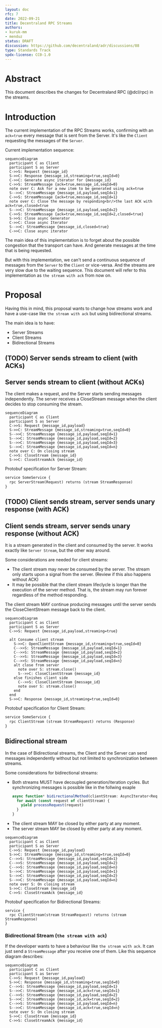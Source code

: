 ```yaml
---
layout: doc
rfc: 7
date: 2022-09-21
title: Decentraland RPC Streams
authors:
- kuruk-mm
- menduz
status: DRAFT
discussion: https://github.com/decentraland/adr/discussions/88
type: Standards Track
spdx-license: CC0-1.0
---
```


# Abstract

This document describes the changes for Decentraland RPC (@dcl/rpc) in the streams.

# Introduction

The current implementation of the RPC Streams works, confirming with an `ack=true` every message that is sent from the Server.
It's like the `Client` requesting the messages of the `Server`.

Current implementation sequence:

```mermaid
sequenceDiagram
  participant C as Client
  participant S as Server
  C->>S: Request {message_id}
  S->>C: Response {message_id,streaming=true,seqId=0}
  C->>C: Generate async iterator for {message_id}
  C->>S: StreamMessage {ack=true,message_id,seqId=0}
  note over C: Ask for a new item to be generated using ack=true
  S-->>C: StreamMessage {message_id,payload,seqId=1}
  C->>S: StreamMessage {ack=true,message_id,seqId=1}
  note over C: Close the message by responding<br/>the last ACK with ack=true,closed=true
  S-->>C: StreamMessage {message_id,payload,seqId=2}
  C->>S: StreamMessage {ack=true,message_id,seqId=2,closed=true}
  S->>S: Close async Generator
  C->>C: Close async Iterator
  S-->>C: StreamMessage {message_id,closed=true}
  C->>C: Close async iterator
```

The main idea of this implementation is to forget about the possible congestion that the transport can have. And generate messages at the time that is being requested.

But with this implementation, we can't send a continuous sequence of messages from the `Server` to the `Client` or vice-versa. And the streams are very slow due to the waiting sequence.
This document will refer to this implementation as `the stream with ack` from now on.

# Proposal

Having this in mind, this proposal wants to change how streams work and have a use-case like `the stream with ack` but using bidirectional streams.

The main idea is to have:

- Server Streams
- Client Streams
- Bidirectional Streams

## (TODO) Server sends stream to client (with ACKs)

## Server sends stream to client (without ACKs)

The client makes a request, and the Server starts sending messages independently. The server receives a CloseStream message when the client decides to stop consuming the stream.

```mermaid
sequenceDiagram
  participant C as Client
  participant S as Server
  C->>S: Request {message_id,payload}
  S->>C: StreamMessage {message_id,streaming=true,seqId=0}
  S-->>C: StreamMessage {message_id,payload,seqId=1}
  S-->>C: StreamMessage {message_id,payload,seqId=2}
  S-->>C: StreamMessage {message_id,payload,seqId=3}
  S-->>C: StreamMessage {message_id,payload,seqId=n}
  note over C: On closing stream
  C->>S: CloseStream {message_id}
  S->>C: CloseStreamAck {message_id}
```

Protobuf specification for Server Stream:

```protobuf
service SomeService {
  rpc ServerStream(Request) returns (stream StreamResponse)
}
```

## (TODO) Client sends stream, server sends unary response (with ACK)

## Client sends stream, server sends unary response (without ACK)

It is a stream generated in the client and consumed by the server. It works exactly like `Server Stream`, but the other way around.

Some considerations are needed for client streams:
- The client stream may never be consumed by the server. The stream only starts upon a signal from the server. (Review if this also happens without ACK)
- It may be possible that the client stream lifeclycle is longer than the execution of the server method. That is, the stream may run forever regardless of the method responding.

The client stream MAY continue producing messages until the server sends the CloseClientStream message back to the client.

```mermaid
sequenceDiagram
  participant C as Client
  participant S as Server
  C->>S: Request {message_id,payload,streaming=true}

  alt Consume client stream
    S->>C: OpenClientStream {message_id,streaming=true,seqId=0}
    C-->>S: StreamMessage {message_id,payload,seqId=1}
    C-->>S: StreamMessage {message_id,payload,seqId=2}
    C-->>S: StreamMessage {message_id,payload,seqId=3}
    C-->>S: StreamMessage {message_id,payload,seqId=n}
    alt close from server
      note over S: stream.close()
      S-->>C: CloseClientStream {message_id}
    else finishes client side
      C-->>S: CloseClientStream {message_id}
      note over S: stream.close()
    end
  end
  S->>C: Response {message_id,streaming=true,seqId=0}
```

Protobuf specification for Client Stream:

```protobuf
service SomeService {
  rpc ClientStream (stream StreamRequest) returns (Response)
}
```

## Bidirectional stream

In the case of Bidirectional streams, the Client and the Server can send messages independently without but not limited to synchronization between streams.

Some considerations for bidirectional streams:
- Both streams MUST have decoupled generation/iteration cycles. But synchronizing messages is possible like in the follwing exaple
  ```ts
  async function* bidirectionalMethod(clientStream: AsyncIterator<Req>): AsyncGenerator<Res> {
    for await (const request of clientStream) {
      yield processRequest(request)
    }
  }
  ```
- The client stream MAY be closed by either party at any moment.
- The server stream MAY be closed by either party at any moment.


```mermaid
sequenceDiagram
  participant C as Client
  participant S as Server
  C->>S: Request {message_id,payload}
  S->>C: StreamMessage {message_id,streaming=true,seqId=0}
  C-->>S: StreamMessage {message_id,payload,seqId=1}
  C-->>S: StreamMessage {message_id,payload,seqId=2}
  C-->>S: StreamMessage {message_id,payload,seqId=n}
  S-->>C: StreamMessage {message_id,payload,seqId=1}
  S-->>C: StreamMessage {message_id,payload,seqId=2}
  S-->>C: StreamMessage {message_id,payload,seqId=n}
  note over S: On closing stream
  S->>C: CloseStream {message_id}
  C->>S: CloseStreamAck {message_id}
```

Protobuf specification for Bidirectional Streams:
```
service {
  rpc ClientStream(stream StreamRequest) returns (stream StreamResponse)
}
```

### Bidirectional Stream (`the stream with ack`)

If the developer wants to have a behaviour like `the stream with ack`. It can just send a `StreamMessage` after you receive one of them. Like this sequence diagram describes:

```mermaid
sequenceDiagram
  participant C as Client
  participant S as Server
  C->>S: Request {message_id,payload}
  S->>C: Response {message_id,streaming=true,seqId=0}
  C-->>S: StreamMessage {message_id,payload,seqId=1}
  S-->>C: StreamMessage {message_id,ack=true,seqId=1}
  C-->>S: StreamMessage {message_id,payload,seqId=2}
  S-->>C: StreamMessage {message_id,ack=true,seqId=2}
  C-->>S: StreamMessage {message_id,payload,seqId=n}
  S-->>C: StreamMessage {message_id,ack=true,seqId=n}
  note over S: On closing stream
  S->>C: CloseStream {message_id}
  C->>S: CloseStreamAck {message_id}
```